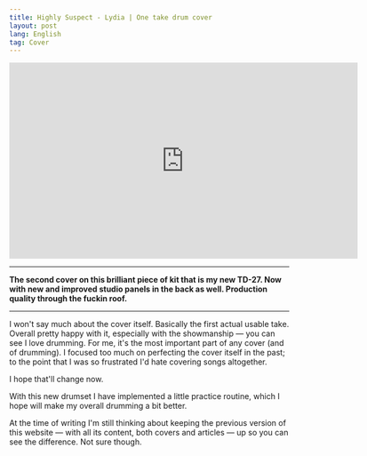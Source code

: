 ```yaml
---
title: Highly Suspect - Lydia | One take drum cover
layout: post
lang: English
tag: Cover
---
```


<iframe width="627" height="353" src="https://www.youtube.com/embed/xNtvdedIYqo" title="Highly Suspect - Lydia | Drum cover" frameborder="0" allow="accelerometer; autoplay; clipboard-write; encrypted-media; gyroscope; picture-in-picture; web-share" referrerpolicy="strict-origin-when-cross-origin" allowfullscreen></iframe>

---

**The second cover on this brilliant piece of kit that is my new TD-27. Now with new and improved studio panels in the back as well. Production quality through the fuckin roof.**

---

I won't say much about the cover itself. Basically the first actual usable take. Overall pretty happy with it, especially with the showmanship — you can see I love drumming. For me, it's the most important part of any cover (and of drumming). I focused too much on perfecting the cover itself in the past; to the point that I was so frustrated I'd hate covering songs altogether.

I hope that'll change now.

With this new drumset I have implemented a little practice routine, which I hope will make my overall drumming a bit better.

At the time of writing I'm still thinking about keeping the previous version of this website — with all its content, both covers and articles — up so you can see the difference. Not sure though.
